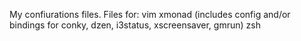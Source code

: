My confiurations files.
Files for:
vim
xmonad (includes config and/or bindings for conky, dzen, i3status, xscreensaver, gmrun)
zsh
